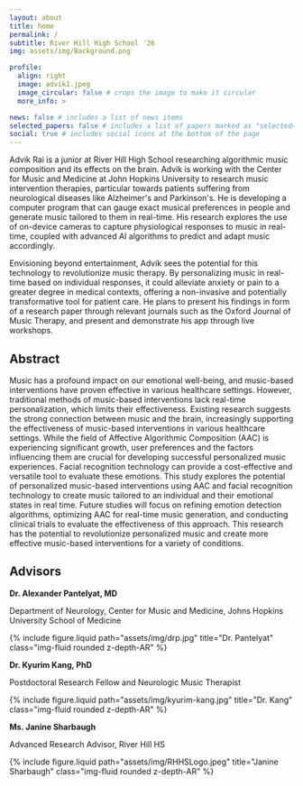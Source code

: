 ```yaml
---
layout: about
title: home
permalink: /
subtitle: River Hill High School '26
img: assets/img/Background.png

profile:
  align: right
  image: advik1.jpeg
  image_circular: false # crops the image to make it circular
  more_info: >

news: false # includes a list of news items
selected_papers: false # includes a list of papers marked as "selected={true}"
social: true # includes social icons at the bottom of the page
---
```


Advik Rai is a junior at River Hill High School researching algorithmic music composition and its effects on the brain. Advik is working with the Center for Music and Medicine at John Hopkins University to research music intervention therapies, particular towards patients suffering from neurological diseases like Alzheimer's and Parkinson's. He is developing a computer program that can gauge exact musical preferences in people and generate music tailored to them in real-time. His research explores the use of on-device cameras to capture physiological responses to music in real-time, coupled with advanced AI algorithms to predict and adapt music accordingly. 

Envisioning beyond entertainment, Advik sees the potential for this technology to revolutionize music therapy. By personalizing music in real-time based on individual responses, it could alleviate anxiety or pain to a greater degree in medical contexts, offering a non-invasive and potentially transformative tool for patient care. He plans to present his findings in form of a research paper through relevant journals such as the Oxford Journal of Music Therapy, and present and demonstrate his app through live workshops.

## Abstract

Music has a profound impact on our emotional well-being, and music-based interventions have proven effective in various healthcare settings. However, traditional methods of music-based interventions lack real-time personalization, which limits their effectiveness. Existing research suggests the strong connection between music and the brain, increasingly supporting the effectiveness of music-based interventions in various healthcare settings. While the field of Affective Algorithmic Composition (AAC) is experiencing significant growth, user preferences and the factors influencing them are crucial for developing successful personalized music experiences. Facial recognition technology can provide a cost-effective and versatile tool to evaluate these emotions. This study explores the potential of personalized music-based interventions using AAC and facial recognition technology to create music tailored to an individual and their emotional states in real time. Future studies will focus on refining emotion detection algorithms, optimizing AAC for real-time music generation, and conducting clinical trials to evaluate the effectiveness of this approach. This research has the potential to revolutionize personalized music and create more effective music-based interventions for a variety of conditions. 

## Advisors

**Dr. Alexander Pantelyat, MD**

Department of Neurology, Center for Music and Medicine, Johns Hopkins University School of Medicine

<div class="col-sm-4 mt-3 mt-md-0">
  <style>
      .img-fluid.rounded.z-depth-AR {
        max-width: 50%;
        height: auto;
      }
    </style>      
  {% include figure.liquid path="assets/img/drp.jpg" title="Dr. Pantelyat" class="img-fluid rounded z-depth-AR" %}
</div>

**Dr. Kyurim Kang, PhD**

Postdoctoral Research Fellow and Neurologic Music Therapist

<div class="col-sm-4 mt-3 mt-md-0">
  <style>
      .img-fluid.rounded.z-depth-AR {
        max-width: 50%;
        height: auto;
      }
    </style>      
  {% include figure.liquid path="assets/img/kyurim-kang.jpg" title="Dr. Kang" class="img-fluid rounded z-depth-AR" %}
</div>

**Ms. Janine Sharbaugh**

Advanced Research Advisor, River Hill HS

<div class="col-sm-4 mt-3 mt-md-0">
  <style>
      .img-fluid.rounded.z-depth-AR {
        max-width: 50%;
        height: auto;
      }
    </style>      
  {% include figure.liquid path="assets/img/RHHSLogo.jpeg" title="Janine Sharbaugh" class="img-fluid rounded z-depth-AR" %}
</div>